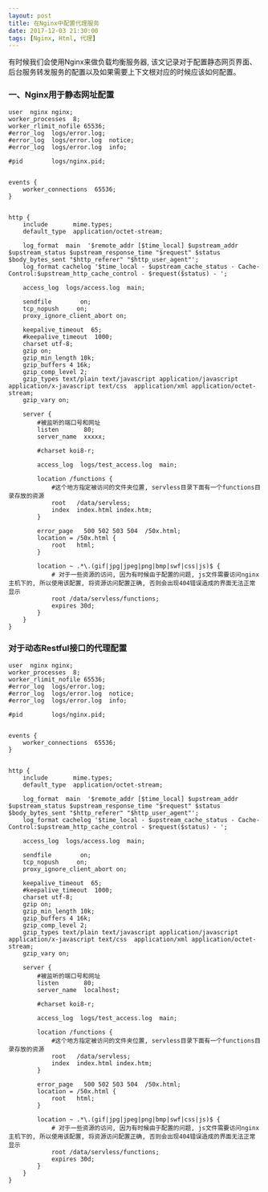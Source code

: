 ```yaml
---
layout: post
title: 在Nginx中配置代理服务
date: 2017-12-03 21:30:00
tags: [Nginx, Html, 代理]
---
```


有时候我们会使用Nginx来做负载均衡服务器, 该文记录对于配置静态网页界面、后台服务转发服务的配置以及如果需要上下文根对应的时候应该如何配置。

### 一、Nginx用于静态网址配置

	user  nginx nginx;
	worker_processes  8;
	worker_rlimit_nofile 65536;
	#error_log  logs/error.log;
	#error_log  logs/error.log  notice;
	#error_log  logs/error.log  info;

	#pid        logs/nginx.pid;


	events {
	    worker_connections  65536;
	}


	http {
	    include       mime.types;
	    default_type  application/octet-stream;

	    log_format  main  '$remote_addr [$time_local] $upstream_addr $upstream_status $upstream_response_time "$request" $status $body_bytes_sent "$http_referer" "$http_user_agent"';
	    log_format cachelog '$time_local - $upstream_cache_status - Cache-Control:$upstream_http_cache_control - $request($status) - ';

	    access_log  logs/access.log  main;

	    sendfile        on;
	    tcp_nopush     on;
	    proxy_ignore_client_abort on;

	    keepalive_timeout  65;
	    #keepalive_timeout  1000;
	    charset utf-8;
	    gzip on;
	    gzip_min_length 10k;
	    gzip_buffers 4 16k;
	    gzip_comp_level 2;
	    gzip_types text/plain text/javascript application/javascript application/x-javascript text/css  application/xml application/octet-stream;
	    gzip_vary on;
	    
	    server {
			#被监听的端口号和网址
	        listen       80;
	        server_name  xxxxx;

	        #charset koi8-r;

	        access_log  logs/test_access.log  main;

	        location /functions {
	        	#这个地方指定被访问的文件夹位置, servless目录下面有一个functions目录存放的资源
	            root   /data/servless;
	            index  index.html index.htm;
	        }

	        error_page   500 502 503 504  /50x.html;
	        location = /50x.html {
	            root   html;
	        }

	        location ~ .*\.(gif|jpg|jpeg|png|bmp|swf|css|js)$ {
	        	# 对于一些资源的访问, 因为有时候由于配置的问题, js文件需要访问nginx主机下的, 所以使用该配置, 将资源访问配置正确, 否则会出现404错误造成的界面无法正常显示
	        	root /data/servless/functions;
	        	expires 30d;
	        }
	    }
	}

### 对于动态Restful接口的代理配置

	user  nginx nginx;
	worker_processes  8;
	worker_rlimit_nofile 65536;
	#error_log  logs/error.log;
	#error_log  logs/error.log  notice;
	#error_log  logs/error.log  info;

	#pid        logs/nginx.pid;


	events {
	    worker_connections  65536;
	}


	http {
	    include       mime.types;
	    default_type  application/octet-stream;

	    log_format  main  '$remote_addr [$time_local] $upstream_addr $upstream_status $upstream_response_time "$request" $status $body_bytes_sent "$http_referer" "$http_user_agent"';
	    log_format cachelog '$time_local - $upstream_cache_status - Cache-Control:$upstream_http_cache_control - $request($status) - ';

	    access_log  logs/access.log  main;

	    sendfile        on;
	    tcp_nopush     on;
	    proxy_ignore_client_abort on;

	    keepalive_timeout  65;
	    #keepalive_timeout  1000;
	    charset utf-8;
	    gzip on;
	    gzip_min_length 10k;
	    gzip_buffers 4 16k;
	    gzip_comp_level 2;
	    gzip_types text/plain text/javascript application/javascript application/x-javascript text/css  application/xml application/octet-stream;
	    gzip_vary on;
	    
	    server {
			#被监听的端口号和网址
	        listen       80;
	        server_name  localhost;

	        #charset koi8-r;

	        access_log  logs/test_access.log  main;

	        location /functions {
	        	#这个地方指定被访问的文件夹位置, servless目录下面有一个functions目录存放的资源
	            root   /data/servless;
	            index  index.html index.htm;
	        }

	        error_page   500 502 503 504  /50x.html;
	        location = /50x.html {
	            root   html;
	        }

	        location ~ .*\.(gif|jpg|jpeg|png|bmp|swf|css|js)$ {
	        	# 对于一些资源的访问, 因为有时候由于配置的问题, js文件需要访问nginx主机下的, 所以使用该配置, 将资源访问配置正确, 否则会出现404错误造成的界面无法正常显示
	        	root /data/servless/functions;
	        	expires 30d;
	        }
	    }
	}
